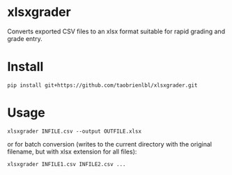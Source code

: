 # xlsxgrader

Converts exported CSV files to an xlsx format suitable for rapid grading and grade entry.

# Install

`pip install git+https://github.com/taobrienlbl/xlsxgrader.git`

# Usage

`xlsxgrader INFILE.csv --output OUTFILE.xlsx`

or for batch conversion (writes to the current directory with the original filename, but with xlsx extension for all files):

`xlsxgrader INFILE1.csv INFILE2.csv ...`
